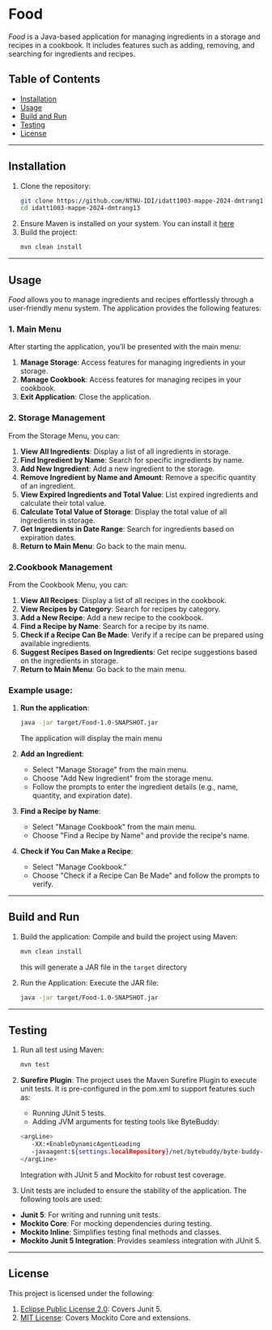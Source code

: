 # Food

*Food* is a Java-based application for managing ingredients in a storage and recipes in a cookbook. It includes features such as adding, removing, and searching for ingredients and recipes.

## Table of Contents
- [Installation](#installation)
- [Usage](#usage)
- [Build and Run](#build-and-run)
- [Testing](#testing)
- [License](#license)

---

## Installation

1. Clone the repository:
   ```bash
   git clone https://github.com/NTNU-IDI/idatt1003-mappe-2024-dmtrang13.git
   cd idatt1003-mappe-2024-dmtrang13
   
2. Ensure Maven is installed on your system. You can install it [here](https://maven.apache.org/download.cgi)
3. Build the project:
   ```bash
   mvn clean install
   
---

## Usage

*Food* allows you to manage ingredients and recipes effortlessly through a user-friendly menu system. The application provides the following features:

### 1. Main Menu
After starting the application, you’ll be presented with the main menu:

1. **Manage Storage**: Access features for managing ingredients in your storage.
2. **Manage Cookbook**: Access features for managing recipes in your cookbook.
3. **Exit Application**: Close the application.

### 2. Storage Management
From the Storage Menu, you can:

1. **View All Ingredients**: Display a list of all ingredients in storage.
2. **Find Ingredient by Name**: Search for specific ingredients by name.
3. **Add New Ingredient**: Add a new ingredient to the storage.
4. **Remove Ingredient by Name and Amount**: Remove a specific quantity of an ingredient.
5. **View Expired Ingredients and Total Value**: List expired ingredients and calculate their total value.
6. **Calculate Total Value of Storage**: Display the total value of all ingredients in storage.
7. **Get Ingredients in Date Range**: Search for ingredients based on expiration dates.
8. **Return to Main Menu**: Go back to the main menu.

### 2.Cookbook Management
From the Cookbook Menu, you can:

1. **View All Recipes**: Display a list of all recipes in the cookbook.
2. **View Recipes by Category**: Search for recipes by category.
3. **Add a New Recipe**: Add a new recipe to the cookbook.
4. **Find a Recipe by Name**: Search for a recipe by its name.
5. **Check if a Recipe Can Be Made**: Verify if a recipe can be prepared using available ingredients.
6. **Suggest Recipes Based on Ingredients**: Get recipe suggestions based on the ingredients in storage.
7. **Return to Main Menu**: Go back to the main menu.

### **Example usage**:
1. **Run the application**:
   ```bash
   java -jar target/Food-1.0-SNAPSHOT.jar
   ```
   The application will display the main menu

2. **Add an Ingredient**:
   - Select "Manage Storage" from the main menu.
   - Choose "Add New Ingredient" from the storage menu.
   - Follow the prompts to enter the ingredient details (e.g., name, quantity, and expiration date).

3. **Find a Recipe by Name**:

   - Select "Manage Cookbook" from the main menu.
   - Choose "Find a Recipe by Name" and provide the recipe's name.

4. **Check if You Can Make a Recipe**:
   - Select "Manage Cookbook."
   - Choose "Check if a Recipe Can Be Made" and follow the prompts to verify.

---

## Build and Run
1. Build the application: Compile and build the project using Maven:
   ```bash
   mvn clean install
   ```
   this will generate a JAR file in the ```target``` directory

2. Run the Application: Execute the JAR file:
   ```bash
   java -jar target/Food-1.0-SNAPSHOT.jar

---

## Testing
1. Run all test using Maven:
   ```bash
   mvn test

2. **Surefire Plugin**: The project uses the Maven Surefire Plugin to execute unit tests. It is pre-configured in the pom.xml to support features such as:
   - Running JUnit 5 tests.
   - Adding JVM arguments for testing tools like ByteBuddy:
   ```bash
   <argLine>
      -XX:+EnableDynamicAgentLoading
      -javaagent:${settings.localRepository}/net/bytebuddy/byte-buddy-agent/1.15.4/byte-buddy-agent-1.15.4.jar
   </argLine>
   ```
   Integration with JUnit 5 and Mockito for robust test coverage.


3. Unit tests are included to ensure the stability of the application. The following tools are used:
- **Junit 5**: For writing and running unit tests.
- **Mockito Core**: For mocking dependencies during testing.
- **Mockito Inline**: Simplifies testing final methods and classes.
- **Mockito Junit 5 Integration**: Provides seamless integration with JUnit 5.

---

## License
This project is licensed under the following:
1. [Eclipse Public License 2.0](https://github.com/junit-team/junit5/blob/main/LICENSE.md): Covers Junit 5.
2. [MIT License](https://github.com/mockito/mockito/blob/main/LICENSE): Covers Mockito Core and extensions.